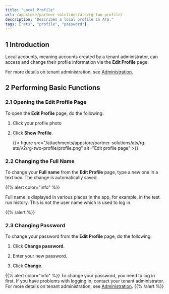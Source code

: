 ```yaml
---
title: "Local Profile"
url: /appstore/partner-solutions/ats/rg-two-profile/
description: "Describes a local profile in ATS."
tags: ["ats", "profile", "password"]
---
```


## 1 Introduction

Local accounts, meaning accounts created by a tenant administrator, can access and change their profile information via the **Edit Profile** page. 

For more details on tenant administration, see [Administration](/appstore/partner-solutions/ats/rg-two-administration/).

## 2 Performing Basic Functions

### 2.1 Opening the Edit Profile Page

To open the **Edit Profile** page, do the following:

1. Click your profile photo 

2. Click **Show Profile**.

    {{< figure src="/attachments/appstore/partner-solutions/ats/rg-ats/v2/rg-two-profile/profile.png" alt="Edit profile page" >}}

### 2.2 Changing the Full Name 

To change your **Full name** from the **Edit Profile** page, type a new one in a text box. The change is automatically saved. 

{{% alert color="info" %}}

Full name is displayed in various places in the app, for example, in the test run history. This is not the user name which is used to log in.

{{% /alert %}} 

### 2.3 Changing Password

To change your password from the **Edit Profile** page, do the following:

1. Click **Change password**.

2. Enter your new password.

3. Click **Change**.

{{% alert color="info" %}}
To change your password, you need to log in first. If you have problems with logging in, contact your tenant administrator. For more details on tenant administration, see [Administration](/appstore/partner-solutions/ats/rg-two-administration/).
{{% /alert %}} 
